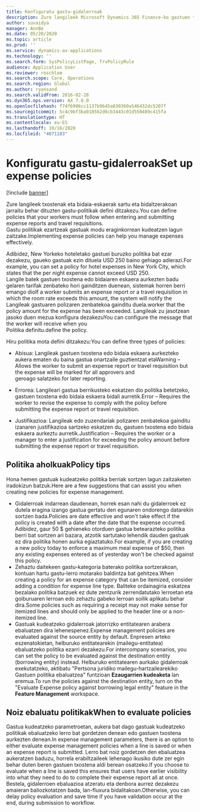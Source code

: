 ```yaml
---
title: Konfiguratu gastu-gidalerroak
description: Zure langileek Microsoft Dynamics 365 Finance-ko gastuen txostenak eta bidaia-eskaerak sartu eta bidaltzerakoan jarraitu behar dituzten gastu-politikak konfigura ditzakezu.
author: suvaidya
manager: AnnBe
ms.date: 05/20/2020
ms.topic: article
ms.prod: ''
ms.service: dynamics-ax-applications
ms.technology: ''
ms.search.form: SysPolicyListPage, TrvPolicyRule
audience: Application User
ms.reviewer: roschlom
ms.search.scope: Core, Operations
ms.search.region: Global
ms.author: ryansand
ms.search.validFrom: 2016-02-28
ms.dyn365.ops.version: AX 7.0.0
ms.openlocfilehash: f74f6906cc1137b9645a830360a546432dc5207f
ms.sourcegitcommit: 5c4c9bf3ba018562d6cb3443c01d550489c415fa
ms.translationtype: HT
ms.contentlocale: eu-ES
ms.lasthandoff: 10/16/2020
ms.locfileid: "4071183"
---
```

# <a name="set-up-expense-policies"></a><span data-ttu-id="4fa62-103">Konfiguratu gastu-gidalerroak</span><span class="sxs-lookup"><span data-stu-id="4fa62-103">Set up expense policies</span></span>

[!include [banner](../includes/banner.md)]

<span data-ttu-id="4fa62-104">Zure langileek txostenak eta bidaia-eskaerak sartu eta bidaltzerakoan jarraitu behar dituzten gastu-politikak defini ditzakezu.</span><span class="sxs-lookup"><span data-stu-id="4fa62-104">You can define policies that your workers must follow when entering and submitting expense reports and travel requisitions.</span></span>         
<span data-ttu-id="4fa62-105">Gastu politikak ezartzeak gastuak modu eraginkorrean kudeatzen lagun zaitzake.</span><span class="sxs-lookup"><span data-stu-id="4fa62-105">Implementing expense policies can help you manage expenses effectively.</span></span>         

<span data-ttu-id="4fa62-106">Adibidez, New Yorkeko hoteletako gastuei buruzko politika bat ezar dezakezu, gaueko gastuak ezin dituela USD 250 baino gehiago adierazi.</span><span class="sxs-lookup"><span data-stu-id="4fa62-106">For example, you can set a policy for hotel expenses in New York City, which states that the per night expense cannot exceed USD 250.</span></span>       
<span data-ttu-id="4fa62-107">Langile batek gastuen txostena edo bidaiaren eskaera aurkezten badu gelaren tarifak zenbateko hori gainditzen duenean, sistemak horren berri emango dio</span><span class="sxs-lookup"><span data-stu-id="4fa62-107">If a worker submits an expense report or a travel requisition in which the room rate exceeds this amount, the system will notify the</span></span>        
<span data-ttu-id="4fa62-108">Langileak gastuaren polizaren zenbatekoa gainditu duela.</span><span class="sxs-lookup"><span data-stu-id="4fa62-108">worker that the policy amount for the expense has been exceeded.</span></span> <span data-ttu-id="4fa62-109">Langileak zu jasotzean jasoko duen mezua konfigura dezakezu</span><span class="sxs-lookup"><span data-stu-id="4fa62-109">You can configure the message that the worker will receive when you</span></span>        
<span data-ttu-id="4fa62-110">Politika definitu.</span><span class="sxs-lookup"><span data-stu-id="4fa62-110">define the policy.</span></span>      
        
<span data-ttu-id="4fa62-111">Hiru politika mota defini ditzakezu:</span><span class="sxs-lookup"><span data-stu-id="4fa62-111">You can define three types of policies:</span></span>         
        
- <span data-ttu-id="4fa62-112">Abisua: Langileak gastuen txostena edo bidaia eskaera aurkezteko aukera ematen du baina gastua onartzaile guztientzat eta</span><span class="sxs-lookup"><span data-stu-id="4fa62-112">Warning – Allows the worker to submit an expense report or travel requisition but the expense will be marked for all approvers and</span></span>        
  <span data-ttu-id="4fa62-113">geroago salatzeko.</span><span class="sxs-lookup"><span data-stu-id="4fa62-113">for later reporting.</span></span>        

- <span data-ttu-id="4fa62-114">Errorea: Langileari gastua berrikusteko eskatzen dio politika betetzeko, gastuen txostena edo bidaia eskaera bidali aurretik.</span><span class="sxs-lookup"><span data-stu-id="4fa62-114">Error – Requires the worker to revise the expense to comply with the policy before submitting the expense report or travel requisition.</span></span>       
 
 - <span data-ttu-id="4fa62-115">Justifikazioa: Langileak edo zuzendariak polizaren zenbatekoa gainditu izanaren justifikazioa sartzeko eskatzen du, gastuen txostena edo bidaia eskaera aurkeztu aurretik.</span><span class="sxs-lookup"><span data-stu-id="4fa62-115">Justification – Requires the worker or a manager to enter a justification for exceeding the policy amount before submitting the expense report or travel requisition.</span></span>        

## <a name="policy-tips"></a><span data-ttu-id="4fa62-116">Politika aholkuak</span><span class="sxs-lookup"><span data-stu-id="4fa62-116">Policy tips</span></span>
<span data-ttu-id="4fa62-117">Hona hemen gastuak kudeatzeko politika berriak sortzen lagun zaitzaketen iradokizun batzuk.</span><span class="sxs-lookup"><span data-stu-id="4fa62-117">Here are a few suggestions that can assist you when creating new policies for expense management.</span></span> 
* <span data-ttu-id="4fa62-118">Gidalerroak indarrean daudenean, horrek esan nahi du gidalerroek ez dutela eragina izango gastua gertatu den egunaren ondorengo datarekin sortzen bada.</span><span class="sxs-lookup"><span data-stu-id="4fa62-118">Policies are date effective and won't take effect if the policy is created with a date after the date that the expense occurred.</span></span> <span data-ttu-id="4fa62-119">Adibidez, gaur 50 $ gehieneko otorduen gastua betearazteko politika berri bat sortzen ari bazara, atzotik sartutako lehendik dauden gastuak ez dira politika honen aurka egiaztatuko.</span><span class="sxs-lookup"><span data-stu-id="4fa62-119">For example, if you are creating a new policy today to enforce a maximum meal expense of $50, then any existing expenses entered as of yesterday won't be checked against this policy.</span></span>
* <span data-ttu-id="4fa62-120">Zehaztu daitekeen gastu-kategoria baterako politika sortzerakoan, kontuan hartu gastu-lerro motarako baldintza bat gehitzea.</span><span class="sxs-lookup"><span data-stu-id="4fa62-120">When creating a policy for an expense category that can be itemized, consider adding a condition for expense line type.</span></span> <span data-ttu-id="4fa62-121">Baliteke ordainagiria eskatzea bezalako politika batzuek ez dute zentzurik zerrendatutako lerroetan eta goiburuaren lerroan edo zehaztu gabeko lerroan soilik aplikatu behar dira.</span><span class="sxs-lookup"><span data-stu-id="4fa62-121">Some policies such as requiring a receipt may not make sense for itemized lines and should only be applied to the header line or a non-itemized line.</span></span> 
* <span data-ttu-id="4fa62-122">Gastuak kudeatzeko gidalerroak jatorrizko entitatearen arabera ebaluatzen dira lehenespenez.</span><span class="sxs-lookup"><span data-stu-id="4fa62-122">Expense management policies are evaluated against the source entity by default.</span></span> <span data-ttu-id="4fa62-123">Enpresen arteko eszenatokietan, helburuko entitatearekin (mailegu-entitatea) ebaluatzeko politika ezarri dezakezu.</span><span class="sxs-lookup"><span data-stu-id="4fa62-123">For intercompany scenarios, you can set the policy to be evaluated against the destination entity (borrowing entity) instead.</span></span> <span data-ttu-id="4fa62-124">Helburuko entitatearen aurkako gidalerroak exekutatzeko, aktibatu "Pertsona juridiko mailegu-hartzailearekiko Gastuen politika ebaluatzea" funtzioan **Ezaugarrien kudeaketa** lan eremua.</span><span class="sxs-lookup"><span data-stu-id="4fa62-124">To run the policies against the destination entity, turn on the "Evaluate Expense policy against borrowing legal entity" feature in the **Feature Management** workspace.</span></span>

## <a name="when-to-evaluate-policies"></a><span data-ttu-id="4fa62-125">Noiz ebaluatu politikak</span><span class="sxs-lookup"><span data-stu-id="4fa62-125">When to evaluate policies</span></span>

<span data-ttu-id="4fa62-126">Gastua kudeatzeko parametroetan, aukera bat dago gastuak kudeatzeko politikak ebaluatzeko lerro bat gordetzen denean edo gastuen txostena aurkezten denean.</span><span class="sxs-lookup"><span data-stu-id="4fa62-126">In expense management parameters, there is an option to either evaluate expense management policies when a line is saved or when an expense report is submitted.</span></span> <span data-ttu-id="4fa62-127">Lerro bat noiz gordetzen den ebaluatzea aukeratzen baduzu, horrela erabiltzaileek lehenago ikusiko dute zer egin behar duten beren gastuen txostena aldi berean osatzeko.</span><span class="sxs-lookup"><span data-stu-id="4fa62-127">If you choose to evaluate when a line is saved this ensures that users have earlier visibility into what they need to do to complete their expense report all at once.</span></span> <span data-ttu-id="4fa62-128">Bestela, gidalerroen ebaluazioa atzeratu eta denbora aurrez dezakezu amaieran baliozkotatzen bada, lan-fluxura bidalitakoan.</span><span class="sxs-lookup"><span data-stu-id="4fa62-128">Otherwise, you can delay policy evaluation and save time if you have validation occur at the end, during submission to workflow.</span></span>
